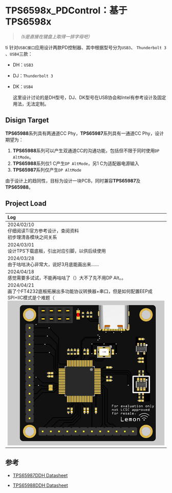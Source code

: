 # TPS6598x_PDControl：基于TPS6598x

> *（ti是直接在键盘上取得一排字母吧）*

ti 针对`USBC接口`应用设计两款PD控制器、其中根据型号分为`USB3`、 `Thunderbolt 3` 、`USB4`三款：

- DH：`USB3`

- DJ：`Thunderbolt 3` 

- DK：`USB4`

  这里设计讨论的是DH型号，DJ、DK型号在USB协会和Intel有参考设计及固定用法，无法定制。

## Disign Target

**TPS65988**系列具有两通道CC Phy，**TPS65987**系列具有一通道CC Phy，设计期望为：

1. **TPS65988**系列可以产生双通道CC的沟通功能，包括但不限于同时使用`DP AltMode`。
2. **TPS65988**系列仅1 C产生`DP AltMode`，另1 C为适配器电源输入
3. **TPS65987**系列仅产生`DP AltMode`



由于设计上的趋同性，目标为设计一块PCB，同时兼容**TPS65987**及**TPS65988**。

## Project Load

| Log                                                          |
| :----------------------------------------------------------- |
| 2024/02/10<br>仔细阅读Ti官方参考设计，查阅资料<br>初步理清各模块之间关系 |
| 2024/03/01<br>设计TPS下载底板，引出对应引脚，以供后续使用    |
| 2024/03/28<br>由于咕咕决心非常大，说好3月底能画出来……        |
| 2024/04/18<br>感觉需要多试试，不能再咕咕了（）大不了先不用DP Alt。。 |
| 2024/04/21<br/>画了个FT4232底板拓展出多功能协议转换器+串口，但是如何配置EEP成SPI+IIC模式是个难题（<br/>![](./pic/20240421/ft4232_top.png) |



## 参考

- [TPS65987DDH Datasheet](https://www.ti.com/cn/lit/ds/symlink/tps65987d.pdf)

- [TPS65988DDH Datasheet](https://www.ti.com/cn/lit/ds/symlink/tps65988.pdf)
